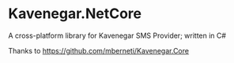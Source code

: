 # Kavenegar.NetCore
A cross-platform library for Kavenegar SMS Provider; written in C#

Thanks to https://github.com/mberneti/Kavenegar.Core
